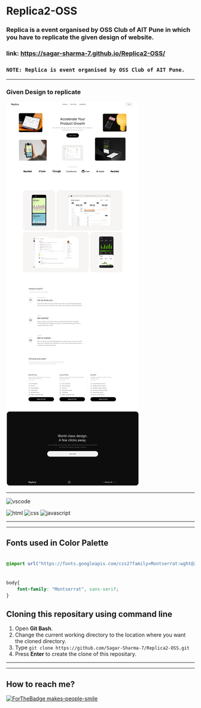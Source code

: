# Replica2-OSS
### Replica is a event organised by OSS Club of AIT Pune in which you have to replicate the given design of website.

### link: https://sagar-sharma-7.github.io/Replica2-OSS/

### ```NOTE: Replica is event organised by OSS Club of AIT Pune.```

-----
### Given Design to replicate
<img src="public/img/replica_design.jpg">

----

![vscode](https://img.shields.io/badge/Visual_Studio_Code-0078D4?style=for-the-badge&logo=visual%20studio%20code&logoColor=black)

<p float="left">

 ![html](https://img.shields.io/badge/HTML5-E34F26?style=for-the-badge&logo=html5&logoColor=white)
 ![css](https://img.shields.io/badge/CSS3-1572B6?style=for-the-badge&logo=css3&logoColor=white)
  ![javascript](https://img.shields.io/badge/Javascript-323330?style=for-the-badge&logo=javascript&logoColor=F7DF1E")

</p>
<hr>
<hr>

## Fonts used in Color Palette
```css 

@import url("https://fonts.googleapis.com/css2?family=Montserrat:wght@200;300;400;500;600;700;800;900&display=swap");


body{
    font-family: "Montserrat", sans-serif;
}
```

 ## Cloning this repositary using command line
 1. Open **Git Bash**.
 1. Change the current working directory to the location where you want the cloned directory.
 1. Type `git clone https://github.com/Sagar-Sharma-7/Replica2-OSS.git`
 1. Press **Enter** to create the clone of this repositary.

 -----
 -----
  ## How to reach me?
 [ ![ForTheBadge makes-people-smile](https://img.shields.io/badge/Gmail-D14836?style=for-the-badge&logo=gmail&logoColor=white)](mailto:0503sagarsharma@gmail.com)
